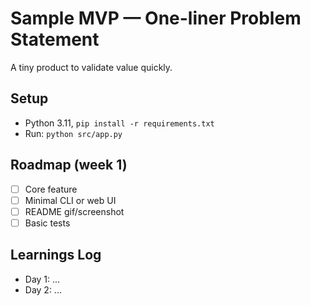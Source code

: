 # Sample MVP — One-liner Problem Statement
A tiny product to validate value quickly.

## Setup
- Python 3.11, `pip install -r requirements.txt`
- Run: `python src/app.py`

## Roadmap (week 1)
- [ ] Core feature
- [ ] Minimal CLI or web UI
- [ ] README gif/screenshot
- [ ] Basic tests

## Learnings Log
- Day 1: ...
- Day 2: ...